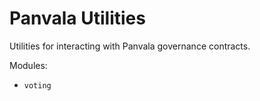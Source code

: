 # Panvala Utilities

Utilities for interacting with Panvala governance contracts.

Modules:

- `voting`
